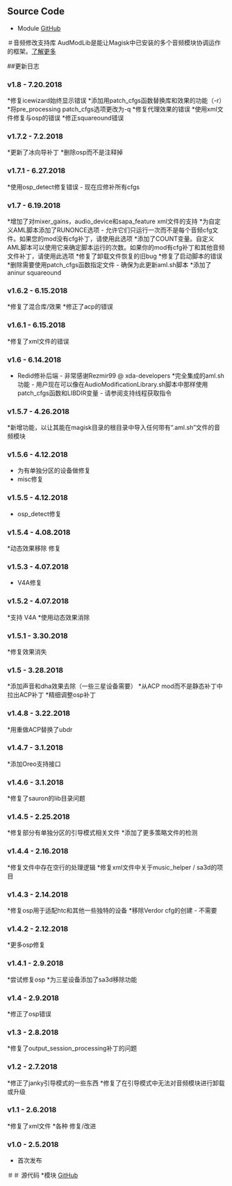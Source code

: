 
## Source Code
* Module [GitHub](https://github.com/Zackptg5/Audio-Modification-Library)

＃音频修改支持库
AudModLib是能让Magisk中已安装的多个音频模块协调运作的框架。[了解更多](https://forum.xda-developers.com/apps/magisk/mod-audio-modification-library-t3745466)

##更新日志
### v1.8  -  7.20.2018
*修复icewizard始终显示错误
*添加用patch_cfgs函数替换库和效果的功能（-r）
*将pre_processing patch_cfgs选项更改为-q
*修复代理效果的错误
*使用xml文件修复与osp的错误
*修正squareound错误

### v1.7.2  -  7.2.2018
*更新了冰向导补丁
*删除osp而不是注释掉

### v1.7.1  -  6.27.2018
*使用osp_detect修复错误 - 现在应修补所有cfgs

### v1.7  -  6.19.2018
*增加了对mixer_gains，audio_device和sapa_feature xml文件的支持
*为自定义AML脚本添加了RUNONCE选项 - 允许它们只运行一次而不是每个音频cfg文件。如果您的mod没有cfg补丁，请使用此选项
*添加了COUNT变量。自定义AML脚本可以使用它来确定脚本运行的次数。如果你的mod有cfg补丁和其他音频文件补丁，请使用此选项
*修复了卸载文件恢复的旧bug
*修复了启动脚本的错误
*删除需要使用patch_cfgs函数指定文件 - 确保为此更新aml.sh脚本
*添加了aninur squareound

### v1.6.2  -  6.15.2018
*修复了混合库/效果
*修正了acp的错误

### v1.6.1  -  6.15.2018
*修复了xml文件的错误

### v1.6  -  6.14.2018
* Redid修补后端 - 非常感谢Rezmir99 @ xda-developers
*完全集成的aml.sh功能 - 用户现在可以像在AudioModificationLibrary.sh脚本中那样使用patch_cfgs函数和LIBDIR变量 - 请参阅支持线程获取指令

### v1.5.7  -  4.26.2018
*新增功能，以让其能在magisk目录的根目录中导入任何带有“.aml.sh”文件的音频模块

### v1.5.6  -  4.12.2018
* 为有单独分区的设备做修复
* misc修复

### v1.5.5  -  4.12.2018
* osp_detect修复

### v1.5.4  -  4.08.2018
*动态效果移除 修复

### v1.5.3  -  4.07.2018
* V4A修复

### v1.5.2  -  4.07.2018
*支持 V4A
*使用动态效果消除

### v1.5.1  -  3.30.2018
*修复效果消失

### v1.5  -  3.28.2018
*添加声音和dha效果去除（一些三星设备需要）
*从ACP mod而不是静态补丁中拉出ACP补丁
*精细调整osp补丁

### v1.4.8  -  3.22.2018
*用重做ACP替换了ubdr

### v1.4.7  -  3.1.2018
*添加Oreo支持接口

### v1.4.6  -  3.1.2018
*修复了sauron的lib目录问题

### v1.4.5  -  2.25.2018
*修复部分有单独分区的引导模式相关文件
*添加了更多策略文件的检测

### v1.4.4  -  2.16.2018
*修复文件中存在空行的处理逻辑
*修复xml文件中关于music_helper / sa3d的项目

### v1.4.3  -  2.14.2018
*修复osp用于适配htc和其他一些独特的设备
*移除Verdor cfg的创建 - 不需要

### v1.4.2  -  2.12.2018
*更多osp修复

### v1.4.1  -  2.9.2018
*尝试修复osp
*为三星设备添加了sa3d移除功能

### v1.4  -  2.9.2018
*修正了osp错误

### v1.3  -  2.8.2018
*修复了output_session_processing补丁的问题

### v1.2  -  2.7.2018
*修正了janky引导模式的一些东西
*修复了在引导模式中无法对音频模块进行卸载或升级

### v1.1  -  2.6.2018
*修复了xml文件
*各种 修复/改进

### v1.0  -  2.5.2018
* 首次发布

＃＃ 源代码
*模块 [GitHub](https://github.com/Zackptg5/Audio-Modification-Library)